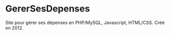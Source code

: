 # GererSesDepenses
 Site pour gérer ses dépenses en PHP/MySQL, Javascript, HTML/CSS.  Créé en 2012.

